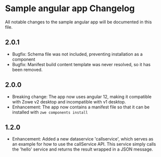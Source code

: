 # Sample angular app Changelog

All notable changes to the sample angular app will be documented in this file.

## 2.0.1
- Bugfix: Schema file was not included, preventing installation as a component
- Bugfix: Manifest build content template was never resolved, so it has been removed.

## 2.0.0

- Breaking change: The app now uses angular 12, making it compatible with Zowe v2 desktop and incompatible with v1 desktop.
- Enhancement: The app now contains a manifest file so that it can be installed with `zwe components install`

## 1.2.0

- Enhancement: Added a new dataservice 'callservice', which serves as an example for how to use the callService API. This service simply calls the 'hello' service and returns the result wrapped in a JSON message.
